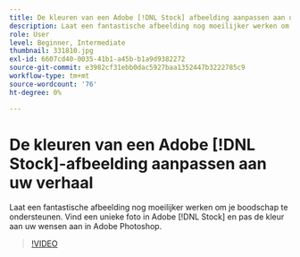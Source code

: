```yaml
---
title: De kleuren van een Adobe [!DNL Stock] afbeelding aanpassen aan uw verhaal
description: Laat een fantastische afbeelding nog moeilijker werken om je boodschap te ondersteunen. Vind een unieke foto in Adobe [!DNL Stock] en pas de kleur aan uw wensen aan in Adobe Photoshop
role: User
level: Beginner, Intermediate
thumbnail: 331810.jpg
exl-id: 6607cd40-0035-41b1-a45b-b1a9d9382272
source-git-commit: e3982cf31ebb0dac5927baa1352447b3222785c9
workflow-type: tm+mt
source-wordcount: '76'
ht-degree: 0%

---
```


# De kleuren van een Adobe [!DNL Stock]-afbeelding aanpassen aan uw verhaal

Laat een fantastische afbeelding nog moeilijker werken om je boodschap te ondersteunen. Vind een unieke foto in Adobe [!DNL Stock] en pas de kleur aan uw wensen aan in Adobe Photoshop.

>[!VIDEO](https://video.tv.adobe.com/v/331810?hidetitle=true)
